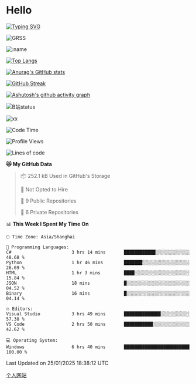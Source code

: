 # Hello


[![Typing SVG](https://readme-typing-svg.demolab.com?font=Fira+Code&pause=1000&color=F78FDE&width=435&lines=Ciallo%ef%bd%9e(%e2%88%a0%e3%83%bb%cf%89%3c+)%e2%8c%92%e2%98%85)](https://git.io/typing-svg)

![GRSS](https://github-readme-steam-card.vercel.app/status/?steamid=76561198221796636&show_in_game_bg=true&show_recent_game_bg=true&animated_avatar=true)

![:name](https://count.getloli.com/get/@hk416?theme=rule34)

[![Top Langs](https://github-readme-stats.vercel.app/api/top-langs/?username=qq583044063qq&locale=cn&hide=javascript,html)](https://github.com/anuraghazra/github-readme-stats)

[![Anurag's GitHub stats](https://github-readme-stats.vercel.app/api?username=qq583044063qq&count_private=true&show_icons=true&locale=cn)](https://github.com/anuraghazra/github-readme-stats)

[![GitHub Streak](https://streak-stats.demolab.com/?user=qq583044063qq&locale=zh_Hans)](https://git.io/streak-stats)

[![Ashutosh's github activity graph](https://github-readme-activity-graph.vercel.app/graph?username=qq583044063qq)](https://github.com/ashutosh00710/github-readme-activity-graph)

![B站status](https://stats.justsong.cn/api/bilibili/?id=3931848&lang=zh-CN)

![xx](xx.gif)

<!--START_SECTION:waka-->
![Code Time](http://img.shields.io/badge/Code%20Time-1%2C328%20hrs%2055%20mins-blue)

![Profile Views](http://img.shields.io/badge/Profile%20Views-0-blue)

![Lines of code](https://img.shields.io/badge/From%20Hello%20World%20I%27ve%20Written-905.4%20thousand%20lines%20of%20code-blue)

**🐱 My GitHub Data** 

> 📦 252.1 kB Used in GitHub's Storage 
 > 
> 🚫 Not Opted to Hire
 > 
> 📜 9 Public Repositories 
 > 
> 🔑 6 Private Repositories 
 > 
📊 **This Week I Spent My Time On** 

```text
🕑︎ Time Zone: Asia/Shanghai

💬 Programming Languages: 
C#                       3 hrs 14 mins       ████████████░░░░░░░░░░░░░   48.68 % 
Python                   1 hr 46 mins        ███████░░░░░░░░░░░░░░░░░░   26.69 % 
HTML                     1 hr 3 mins         ████░░░░░░░░░░░░░░░░░░░░░   15.84 % 
JSON                     18 mins             █░░░░░░░░░░░░░░░░░░░░░░░░   04.52 % 
Binary                   16 mins             █░░░░░░░░░░░░░░░░░░░░░░░░   04.14 % 

🔥 Editors: 
Visual Studio            3 hrs 49 mins       ██████████████░░░░░░░░░░░   57.38 % 
VS Code                  2 hrs 50 mins       ███████████░░░░░░░░░░░░░░   42.62 % 

💻 Operating System: 
Windows                  6 hrs 40 mins       █████████████████████████   100.00 % 
```


 Last Updated on 25/01/2025 18:38:12 UTC
<!--END_SECTION:waka-->

[个人网站](https://blog.ayatsukinora.org.cn)
